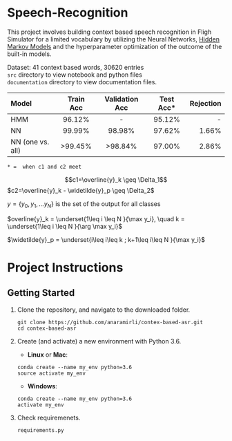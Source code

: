 # Speech-Recognition

This project involves building context based speech recognition in Fligh Simulator for a limited vocabulary by utilizing the Neural Networks, [Hidden Markov Models](https://mi.eng.cam.ac.uk/~mjfg/mjfg_NOW.pdf) and the hyperparameter optimization of the outcome of the built-in models.


Dataset: 41 context based words, 30620 entries<br/>
`src` directory to view notebook and python files<br/>
`documentation` directory to view documentation files.<br/>


| Model | Train Acc | Validation Acc | Test Acc* | Rejection
| :--- | :---: | :---: | :---: | ---: |     
| HMM   | 96.12% | - | 95.12% | - |
| NN | 99.99% | 98.98% | 97.62% | 1.66% |
| NN (one vs. all) | >99.45% | >98.84% | 97.00% | 2.86% |

`* =  when c1 and c2 meet`

$$c1=\overline{y}_k \geq \Delta_1$$
$c2=\overline{y}_k - \widetilde{y}_p \geq \Delta_2$

$y = \left \{ {y_0,y_1,... {y}_{N}} \right \}$ is the set of the  output for all classes

$overline{y}_k = \underset{1\leq i \leq N }{\max y_i}, \quad k = \underset{1\leq i \leq N }{\arg \max y_i}$

$\widetilde{y}_p = \underset{i\leq i\leq k ; k+1\leq i\leq N }{\max y_i}$


# Project Instructions

## Getting Started

1. Clone the repository, and navigate to the downloaded folder.

    ```
    git clone https://github.com/anaramirli/contex-based-asr.git
    cd contex-based-asr
    ```
    
2. Create (and activate) a new environment with Python 3.6.

    * **Linux** or **Mac**:
    ```
    conda create --name my_env python=3.6
    source activate my_env
    ```
    
    * **Windows**:
    
    ```
    conda create --name my_env python=3.6
    activate my_env
    ```

3. Check requiremenets.
    ```
    requirements.py
    ```
